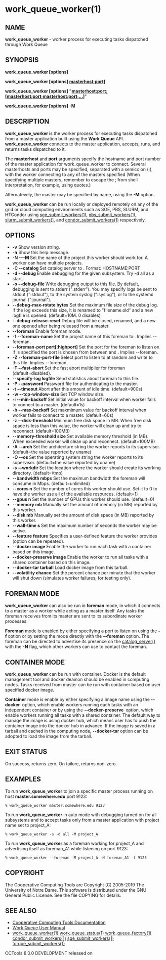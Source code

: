 






















# work_queue_worker(1)

## NAME
**work_queue_worker** - worker process for executing tasks
dispatched through Work Queue

## SYNOPSIS
****work_queue_worker [options] <masterhost> <port>****

****work_queue_worker [options] <masterhost:port]>****

****work_queue_worker [options] "<masterhost:port;[masterhost:port;masterhost:port;...]>****"

****work_queue_worker [options] -M <projectname>****

## DESCRIPTION

**work_queue_worker** is the worker process for executing tasks dispatched
from a master application built using the **Work Queue** API. **work_queue_worker**
connects to the master application, accepts, runs, and returns tasks dispatched to it.



The **masterhost** and **port** arguments specify the hostname and port
number of the master application for work_queue_worker to connect. Several
masterhosts and ports may be specified, separated with a semicolon (;), with the
worker connecting to any of the masters specified (When specifying multiple
masters, remember to escape the ; from shell interpretation, for example, using
quotes.)

Alternatevely, the master may be specified by name, using the **-M** option.



**work_queue_worker** can be run locally or deployed remotely on any of the
grid or cloud computing environments such as SGE, PBS, SLURM, and HTCondor using
[sge_submit_workers(1)](sge_submit_workers.md), [pbs_submit_workers(1)](pbs_submit_workers.md), [slurm_submit_workers()](slurm_submit_workers.md), and [condor_submit_workers(1)](condor_submit_workers.md) respectively.

## OPTIONS

- **-v** Show version string.
- **-h** Show this help message.
- **-N ---M <master-name>** Set the name of the project this worker should work for.  A worker can have multiple projects.
- **-C --catalog <catalog>** Set catalog server to <catalog>. Format: HOSTNAME:PORT
- **-d --debug <flag>** Enable debugging for the given subsystem. Try -d all as a start.
- **-o --debug-file <file>** Write debugging output to this file. By default, debugging is sent to stderr (":stderr"). You may specify logs be sent to stdout (":stdout"), to the system syslog (":syslog"), or to the systemd journal (":journal").
- **--debug-max-rotate bytes** Set the maximum file size of the debug log.  If the log exceeds this size, it is renamed to "filename.old" and a new logfile is opened.  (default=10M. 0 disables)
- **--debug-release-reset** Debug file will be closed, renamed, and a new one opened after being released from a master.
- **--foreman** Enable foreman mode.
- **-f --foreman-name <name>** Set the project name of this foreman to <project>. Implies --foreman.
- **--foreman-port port[:highport]**  Set the port for the foreman to listen on.  If <highport> is specified the port is chosen from between <port> and <highport>. Implies --foreman.
- **-Z --foreman-port-file <file>** Select port to listen to at random and write to this file.  Implies --foreman.
- **-F --fast-abort <mult>** Set the fast abort multiplier for foreman (default=disabled).
- **--specify-log logfile** Send statistics about foreman to this file.
- **-P --password <pwfile>** Password file for authenticating to the master.
- **-t --timeout <time>** Abort after this amount of idle time. (default=900s)
- **-w --tcp-window-size <size>** Set TCP window size.
- **-i --min-backoff <time>** Set initial value for backoff interval when worker fails to connect to a master. (default=1s)
- **-b --max-backoff <time>** Set maxmimum value for backoff interval when worker fails to connect to a master. (default=60s)
- **-z --disk-threshold <size>** Minimum free disk space in MB. When free disk space is less than this value, the worker will clean up and try to reconnect. (default=100MB)
- **--memory-threshold size** Set available memory threshold (in MB). When exceeded worker will clean up and reconnect. (default=100MB)
- **-A --arch <arch>** Set the architecture string the worker reports to its supervisor. (default=the value reported by uname)
- **-O --os <os>** Set the operating system string the worker reports to its supervisor. (default=the value reported by uname)
- **-s --workdir <path>** Set the location where the worker should create its working directory. (default=/tmp)
- **--bandwidth mbps** Set the maximum bandwidth the foreman will consume in Mbps. (default=unlimited)
- **--cores n** Set the number of cores this worker should use.  Set it to 0 to have the worker use all of the available resources. (default=1)
- **--gpus n** Set the number of GPUs this worker should use. (default=0)
- **--memory mb** Manually set the amount of memory (in MB) reported by this worker.
- **--disk mb** Manually set the amount of disk space (in MB) reported by this worker.
- **--wall-time s** Set the maximum number of seconds the worker may be active.
- **--feature feature** Specifies a user-defined feature the worker provides (option can be repeated).
- **--docker image**  Enable the worker to run each task with a container based on this image.
- **--docker-preserve image**  Enable the worker to run all tasks with a shared container based on this image.
- **--docker-tar tarball**  Load docker image from this tarball.
- **--volatility chance** Set the percent chance per minute that the worker will shut down (simulates worker failures, for testing only).


## FOREMAN MODE

**work_queue_worker** can also be run in **foreman** mode, in which it connects to a
master as a worker while acting as a master itself.  Any tasks the foreman receives from
its master are sent to its subordinate worker processes.



**Foreman** mode is enabled by either specifying a port to listen on using the **-f <port>** option or by
setting the mode directly with the **--foreman** option.  The foreman can be directed to advertise its
presence on the [catalog_server()](catalog_server.md) with the **-N <project name>** flag, which other workers can use to
contact the foreman.

## CONTAINER MODE
**work_queue_worker** can be run with container. Docker is the default management tool and docker deamon should be enabled
in computing nodes. Tasks received from master can be run with container based on user specified docker image.



**Container** mode is enable by either specifying a image name using the **--docker <image>** option, which enable workers
running each tasks with an independent container or by using the **--docker-preserve <image>** option, which enable workers
running all tasks with a shared container. The default way to manage the image is using docker hub, which means user
has to push the container image into the docker hub in advance. If the image is saved in a tarball and cached in the
computing node, **--docker-tar <tarball>** option can be adopted to load the image from the tarball.

## EXIT STATUS
On success, returns zero.  On failure, returns non-zero.

## EXAMPLES

To run **work_queue_worker** to join a specific master process running on host **master.somewhere.edu** port 9123:
```
% work_queue_worker master.somewhere.edu 9123
```

To run **work_queue_worker** in auto mode with debugging turned on for all subsystems and
to accept tasks only from a master application with project name set to project_A:
```
% work_queue_worker -a -d all -M project_A
```

To run **work_queue_worker** as a foreman working for project_A and advertising itself as foreman_A1 while listening on port 9123:
```
% work_queue_worker --foreman -M project_A -N foreman_A1 -f 9123
```

## COPYRIGHT

The Cooperative Computing Tools are Copyright (C) 2005-2019 The University of Notre Dame.  This software is distributed under the GNU General Public License.  See the file COPYING for details.

## SEE ALSO


- [Cooperative Computing Tools Documentation]("../index.html")
- [Work Queue User Manual]("../workqueue.html")
- [work_queue_worker(1)](work_queue_worker.md) [work_queue_status(1)](work_queue_status.md) [work_queue_factory(1)](work_queue_factory.md) [condor_submit_workers(1)](condor_submit_workers.md) [sge_submit_workers(1)](sge_submit_workers.md) [torque_submit_workers(1)](torque_submit_workers.md) 


CCTools 8.0.0 DEVELOPMENT released on 
